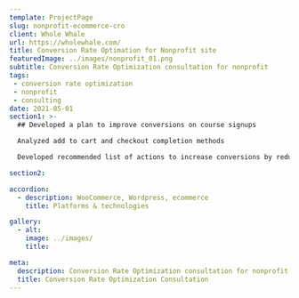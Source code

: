 ```yaml
---
template: ProjectPage
slug: nonprofit-ecommerce-cro
client: Whole Whale
url: https://wholewhale.com/
title: Conversion Rate Optimation for Nonprofit site
featuredImage: ../images/nonprofit_01.png
subtitle: Conversion Rate Optimization consultation for nonprofit
tags:
 - conversion rate optimization
 - nonprofit
 - consulting
date: 2021-05-01
section1: >-
  ## Developed a plan to improve conversions on course signups

  Analyzed add to cart and checkout completion methods

  Developed recommended list of actions to increase conversions by reducing distractions, making next steps clear, and reducing hesitations

section2:

accordion:
  - description: WooCommerce, Wordpress, ecommerce  
    title: Platforms & technologies

gallery:
  - alt:
    image: ../images/
    title:

meta:
  description: Conversion Rate Optimization consultation for nonprofit
  title: Conversion Rate Optimization Consultation
---
```

